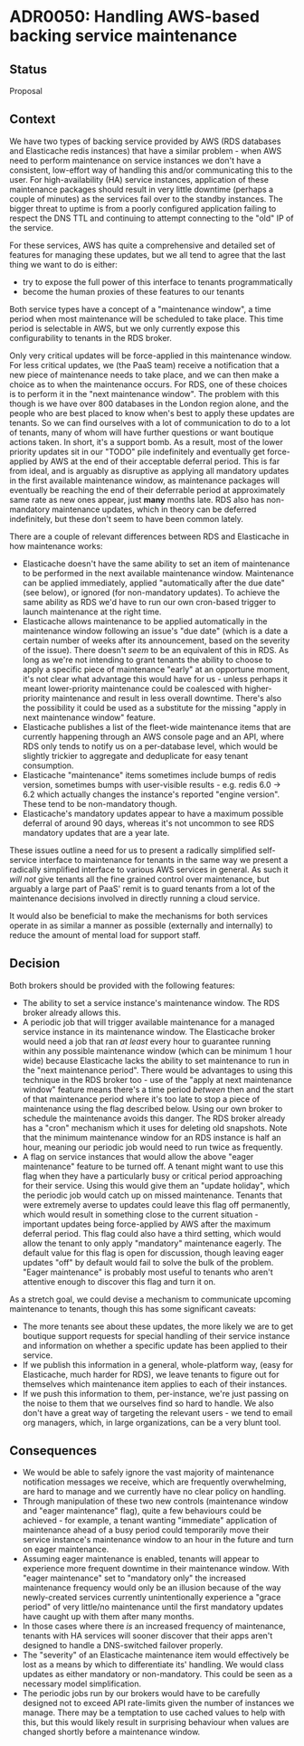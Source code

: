 # ADR0050: Handling AWS-based backing service maintenance

## Status

Proposal

## Context

We have two types of backing service provided by AWS (RDS databases and Elasticache redis instances) that have a similar problem - when AWS need to perform maintenance on service instances we don't have a consistent, low-effort way of handling this and/or communicating this to the user. For high-availability (HA) service instances, application of these maintenance packages should result in very little downtime (perhaps a couple of minutes) as the services fail over to the standby instances. The bigger threat to uptime is from a poorly configured application failing to respect the DNS TTL and continuing to attempt connecting to the "old" IP of the service.

For these services, AWS has quite a comprehensive and detailed set of features for managing these updates, but we all tend to agree that the last thing we want to do is either:

 - try to expose the full power of this interface to tenants programmatically
 - become the human proxies of these features to our tenants

Both service types have a concept of a "maintenance window", a time period when most maintenance will be scheduled to take place. This time period is selectable in AWS, but we only currently expose this configurability to tenants in the RDS broker.

Only very critical updates will be force-applied in this maintenance window. For less critical updates, we (the PaaS team) receive a notification that a new piece of maintenance needs to take place, and we can then make a choice as to when the maintenance occurs. For RDS, one of these choices is to perform it in the "next maintenance window". The problem with this though is we have over 800 databases in the London region alone, and the people who are best placed to know when's best to apply these updates are tenants. So we can find ourselves with a lot of communication to do to a lot of tenants, many of whom will have further questions or want boutique actions taken. In short, it's a support bomb. As a result, most of the lower priority updates sit in our "TODO" pile indefinitely and eventually get force-applied by AWS at the end of their acceptable deferral period. This is far from ideal, and is arguably as disruptive as applying all mandatory updates in the first available maintenance window, as maintenance packages will eventually be reaching the end of their deferrable period at approximately same rate as new ones appear, just **many** months late. RDS also has non-mandatory maintenance updates, which in theory can be deferred indefinitely, but these don't seem to have been common lately.

There are a couple of relevant differences between RDS and Elasticache in how maintenance works:

 - Elasticache doesn't have the same ability to set an item of maintenance to be performed in the next available maintenance window. Maintenance can be applied immediately, applied "automatically after the due date" (see below), or ignored (for non-mandatory updates). To achieve the same ability as RDS we'd have to run our own cron-based trigger to launch maintenance at the right time.
 - Elasticache allows maintenance to be applied automatically in the maintenance window following an issue's "due date" (which is a date a certain number of weeks after its announcement, based on the severity of the issue). There doesn't *seem* to be an equivalent of this in RDS. As long as we're not intending to grant tenants the ability to choose to apply a specific piece of maintenance "early" at an opportune moment, it's not clear what advantage this would have for us - unless perhaps it meant lower-priority maintenance could be coalesced with higher-priority maintenance and result in less overall downtime. There's also the possibility it could be used as a substitute for the missing "apply in next maintenance window" feature.
 - Elasticache publishes a list of the fleet-wide maintenance items that are currently happening through an AWS console page and an API, where RDS only tends to notify us on a per-database level, which would be slightly trickier to aggregate and deduplicate for easy tenant consumption.
 - Elasticache "maintenance" items sometimes include bumps of redis version, sometimes bumps with user-visible results - e.g. redis 6.0 -> 6.2 which actually changes the instance's reported "engine version". These tend to be non-mandatory though.
 - Elasticache's mandatory updates appear to have a maximum possible deferral of around 90 days, whereas it's not uncommon to see RDS mandatory updates that are a year late.

These issues outline a need for us to present a radically simplified self-service interface to maintenance for tenants in the same way we present a radically simplified interface to various AWS services in general. As such it *will not* give tenants all the fine grained control over maintenance, but arguably a large part of PaaS' remit is to guard tenants from a lot of the maintenance decisions involved in directly running a cloud service.

It would also be beneficial to make the mechanisms for both services operate in as similar a manner as possible (externally and internally) to reduce the amount of mental load for support staff.

## Decision

Both brokers should be provided with the following features:

 - The ability to set a service instance's maintenance window. The RDS broker already allows this.
 - A periodic job that will trigger available maintenance for a managed service instance in its maintenance window. The Elasticache broker would need a job that ran *at least* every hour to guarantee running within any possible maintenance window (which can be minimum 1 hour wide) because Elasticache lacks the ability to set maintenance to run in the "next maintenance period". There would be advantages to using this technique in the RDS broker too - use of the "apply at next maintenance window" feature means there's a time period *between* then and the start of that maintenance period where it's too late to stop a piece of maintenance using the flag described below. Using our own broker to schedule the maintenance avoids this danger. The RDS broker already has a "cron" mechanism which it uses for deleting old snapshots. Note that the minimum maintenance window for an RDS instance is half an hour, meaning our periodic job would need to run twice as frequently.
 - A flag on service instances that would allow the above "eager maintenance" feature to be turned off. A tenant might want to use this flag when they have a particularly busy or critical period approaching for their service. Using this would give them an "update holiday", which the periodic job would catch up on missed maintenance. Tenants that were extremely averse to updates could leave this flag off permanently, which would result in something close to the current situation - important updates being force-applied by AWS after the maximum deferral period.
 This flag could also have a third setting, which would allow the tenant to only apply "mandatory" maintenance eagerly.
 The default value for this flag is open for discussion, though leaving eager updates "off" by default would fail to solve the bulk of the problem. "Eager maintenance" is probably most useful to tenants who aren't attentive enough to discover this flag and turn it on.

As a stretch goal, we could devise a mechanism to communicate upcoming maintenance to tenants, though this has some significant caveats:

 - The more tenants see about these updates, the more likely we are to get boutique support requests for special handling of their service instance and information on whether a specific update has been applied to their service.
 - If we publish this information in a general, whole-platform way, (easy for Elasticache, much harder for RDS), we leave tenants to figure out for themselves which maintenance item applies to each of their instances.
 - If we push this information to them, per-instance, we're just passing on the noise to them that we ourselves find so hard to handle. We also don't have a great way of targeting the relevant users - we tend to email org managers, which, in large organizations, can be a very blunt tool.

## Consequences

 - We would be able to safely ignore the vast majority of maintenance notification messages we receive, which are frequently overwhelming, are hard to manage and we currently have no clear policy on handling.
 - Through manipulation of these two new controls (maintenance window and "eager maintenance" flag), quite a few behaviours could be achieved - for example, a tenant wanting "immediate" application of maintenance ahead of a busy period could temporarily move their service instance's maintenance window to an hour in the future and turn on eager maintenance.
 - Assuming eager maintenance is enabled, tenants will appear to experience more frequent downtime in their maintenance window. With "eager maintenance" set to "mandatory only" the increased maintenance frequency would only be an illusion because of the way newly-created services currently unintentionally experience a "grace period" of very little/no maintenance until the first mandatory updates have caught up with them after many months.
 - In those cases where there *is* an increased frequency of maintenance, tenants with HA services will sooner discover that their apps aren't designed to handle a DNS-switched failover properly.
 - The "severity" of an Elasticache maintenance item would effectively be lost as a means by which to differentiate its' handling. We would class updates as either mandatory or non-mandatory. This could be seen as a necessary model simplification.
 - The periodic jobs run by our brokers would have to be carefully designed not to exceed API rate-limits given the number of instances we manage. There may be a temptation to use cached values to help with this, but this would likely result in surprising behaviour when values are changed shortly before a maintenance window.
